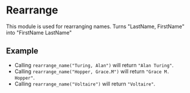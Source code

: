 Rearrange
=========

This module is used for rearranging names.
Turns "LastName, FirstName" into "FirstName LastName"

## Example

* Calling `rearrange_name("Turing, Alan")` will return `"Alan Turing"`.
* Calling `rearrange_name("Hopper, Grace.M")` will return `"Grace M. Hopper"`. 
* Calling `rearrange_name("Voltaire")` will return `"Voltaire"`. 
